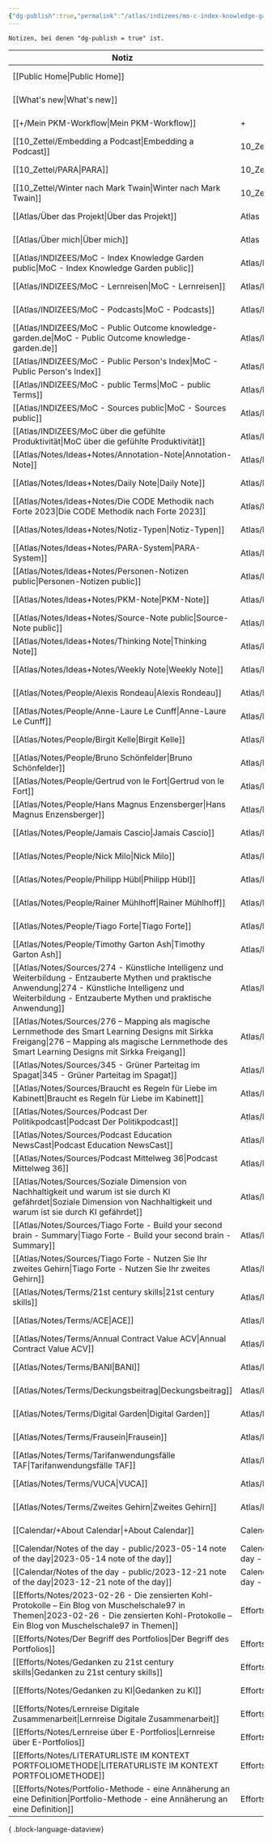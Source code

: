 ```yaml
---
{"dg-publish":true,"permalink":"/atlas/indizees/mo-c-index-knowledge-garden-public/","tags":["class/index"],"noteIcon":""}
---
```



`Notizen, bei denen "dg-publish = true" ist.` 

| Notiz                                                                                                                                                                                                                 | Ort                                | Erstellt          |
| --------------------------------------------------------------------------------------------------------------------------------------------------------------------------------------------------------------------- | ---------------------------------- | ----------------- |
| [[Public Home\|Public Home]]                                                                                                                                                                                       |                                    | November 05, 2023 |
| [[What's new\|What's new]]                                                                                                                                                                                         |                                    | January 05, 2024  |
| [[+/Mein PKM-Workflow\|Mein PKM-Workflow]]                                                                                                                                                                         | +                                  | March 01, 2024    |
| [[10_Zettel/Embedding a Podcast\|Embedding a Podcast]]                                                                                                                                                             | 10_Zettel                          | November 28, 2023 |
| [[10_Zettel/PARA\|PARA]]                                                                                                                                                                                           | 10_Zettel                          | February 05, 2024 |
| [[10_Zettel/Winter nach Mark Twain\|Winter nach Mark Twain]]                                                                                                                                                       | 10_Zettel                          | April 02, 2023    |
| [[Atlas/Über das Projekt\|Über das Projekt]]                                                                                                                                                                       | Atlas                              | November 05, 2023 |
| [[Atlas/Über mich\|Über mich]]                                                                                                                                                                                     | Atlas                              | November 05, 2023 |
| [[Atlas/INDIZEES/MoC - Index Knowledge Garden public\|MoC - Index Knowledge Garden public]]                                                                                                                        | Atlas/INDIZEES                     | November 05, 2023 |
| [[Atlas/INDIZEES/MoC - Lernreisen\|MoC - Lernreisen]]                                                                                                                                                              | Atlas/INDIZEES                     | October 20, 2023  |
| [[Atlas/INDIZEES/MoC - Podcasts\|MoC - Podcasts]]                                                                                                                                                                  | Atlas/INDIZEES                     | November 28, 2023 |
| [[Atlas/INDIZEES/MoC - Public Outcome knowledge-garden.de\|MoC - Public Outcome knowledge-garden.de]]                                                                                                              | Atlas/INDIZEES                     | November 07, 2023 |
| [[Atlas/INDIZEES/MoC - Public Person's Index\|MoC - Public Person's Index]]                                                                                                                                        | Atlas/INDIZEES                     | November 06, 2023 |
| [[Atlas/INDIZEES/MoC - public Terms\|MoC - public Terms]]                                                                                                                                                          | Atlas/INDIZEES                     | November 28, 2023 |
| [[Atlas/INDIZEES/MoC - Sources public\|MoC - Sources public]]                                                                                                                                                      | Atlas/INDIZEES                     | October 13, 2023  |
| [[Atlas/INDIZEES/MoC über die gefühlte Produktivität\|MoC über die gefühlte Produktivität]]                                                                                                                        | Atlas/INDIZEES                     | January 12, 2024  |
| [[Atlas/Notes/Ideas+Notes/Annotation-Note\|Annotation-Note]]                                                                                                                                                       | Atlas/Notes/Ideas+Notes            | July 02, 2023     |
| [[Atlas/Notes/Ideas+Notes/Daily Note\|Daily Note]]                                                                                                                                                                 | Atlas/Notes/Ideas+Notes            | July 06, 2023     |
| [[Atlas/Notes/Ideas+Notes/Die CODE Methodik nach Forte 2023\|Die CODE Methodik nach Forte 2023]]                                                                                                                   | Atlas/Notes/Ideas+Notes            | November 26, 2023 |
| [[Atlas/Notes/Ideas+Notes/Notiz-Typen\|Notiz-Typen]]                                                                                                                                                               | Atlas/Notes/Ideas+Notes            | July 02, 2023     |
| [[Atlas/Notes/Ideas+Notes/PARA-System\|PARA-System]]                                                                                                                                                               | Atlas/Notes/Ideas+Notes            | November 26, 2023 |
| [[Atlas/Notes/Ideas+Notes/Personen-Notizen public\|Personen-Notizen public]]                                                                                                                                       | Atlas/Notes/Ideas+Notes            | March 03, 2024    |
| [[Atlas/Notes/Ideas+Notes/PKM-Note\|PKM-Note]]                                                                                                                                                                     | Atlas/Notes/Ideas+Notes            | July 02, 2023     |
| [[Atlas/Notes/Ideas+Notes/Source-Note public\|Source-Note public]]                                                                                                                                                 | Atlas/Notes/Ideas+Notes            | March 03, 2024    |
| [[Atlas/Notes/Ideas+Notes/Thinking Note\|Thinking Note]]                                                                                                                                                           | Atlas/Notes/Ideas+Notes            | July 05, 2023     |
| [[Atlas/Notes/Ideas+Notes/Weekly Note\|Weekly Note]]                                                                                                                                                               | Atlas/Notes/Ideas+Notes            | July 06, 2023     |
| [[Atlas/Notes/People/Alexis Rondeau\|Alexis Rondeau]]                                                                                                                                                              | Atlas/Notes/People                 | June 05, 2023     |
| [[Atlas/Notes/People/Anne-Laure Le Cunff\|Anne-Laure Le Cunff]]                                                                                                                                                    | Atlas/Notes/People                 | July 27, 2023     |
| [[Atlas/Notes/People/Birgit Kelle\|Birgit Kelle]]                                                                                                                                                                  | Atlas/Notes/People                 | November 06, 2023 |
| [[Atlas/Notes/People/Bruno Schönfelder\|Bruno Schönfelder]]                                                                                                                                                        | Atlas/Notes/People                 | February 10, 2024 |
| [[Atlas/Notes/People/Gertrud von le Fort\|Gertrud von le Fort]]                                                                                                                                                    | Atlas/Notes/People                 | February 04, 2024 |
| [[Atlas/Notes/People/Hans Magnus Enzensberger\|Hans Magnus Enzensberger]]                                                                                                                                          | Atlas/Notes/People                 | February 24, 2024 |
| [[Atlas/Notes/People/Jamais Cascio\|Jamais Cascio]]                                                                                                                                                                | Atlas/Notes/People                 | February 05, 2024 |
| [[Atlas/Notes/People/Nick Milo\|Nick Milo]]                                                                                                                                                                        | Atlas/Notes/People                 | May 11, 2023      |
| [[Atlas/Notes/People/Philipp Hübl\|Philipp Hübl]]                                                                                                                                                                  | Atlas/Notes/People                 | December 30, 2023 |
| [[Atlas/Notes/People/Rainer Mühlhoff\|Rainer Mühlhoff]]                                                                                                                                                            | Atlas/Notes/People                 | December 30, 2023 |
| [[Atlas/Notes/People/Tiago Forte\|Tiago Forte]]                                                                                                                                                                    | Atlas/Notes/People                 | April 03, 2023    |
| [[Atlas/Notes/People/Timothy Garton Ash\|Timothy Garton Ash]]                                                                                                                                                      | Atlas/Notes/People                 | February 25, 2024 |
| [[Atlas/Notes/Sources/274 - Künstliche Intelligenz und Weiterbildung - Entzauberte Mythen und praktische Anwendung\|274 - Künstliche Intelligenz und Weiterbildung - Entzauberte Mythen und praktische Anwendung]] | Atlas/Notes/Sources                | November 30, 2023 |
| [[Atlas/Notes/Sources/276 – Mapping als magische Lernmethode des Smart Learning Designs mit Sirkka Freigang\|276 – Mapping als magische Lernmethode des Smart Learning Designs mit Sirkka Freigang]]               | Atlas/Notes/Sources                | December 14, 2023 |
| [[Atlas/Notes/Sources/345 - Grüner Parteitag im Spagat\|345 - Grüner Parteitag im Spagat]]                                                                                                                         | Atlas/Notes/Sources                | November 30, 2023 |
| [[Atlas/Notes/Sources/Braucht es Regeln für Liebe im Kabinett\|Braucht es Regeln für Liebe im Kabinett]]                                                                                                           | Atlas/Notes/Sources                | January 06, 2024  |
| [[Atlas/Notes/Sources/Podcast Der Politikpodcast\|Podcast Der Politikpodcast]]                                                                                                                                     | Atlas/Notes/Sources                | November 28, 2023 |
| [[Atlas/Notes/Sources/Podcast Education NewsCast\|Podcast Education NewsCast]]                                                                                                                                     | Atlas/Notes/Sources                | November 30, 2023 |
| [[Atlas/Notes/Sources/Podcast Mittelweg 36\|Podcast Mittelweg 36]]                                                                                                                                                 | Atlas/Notes/Sources                | January 18, 2024  |
| [[Atlas/Notes/Sources/Soziale Dimension von Nachhaltigkeit und warum ist sie durch KI gefährdet\|Soziale Dimension von Nachhaltigkeit und warum ist sie durch KI gefährdet]]                                       | Atlas/Notes/Sources                | December 31, 2023 |
| [[Atlas/Notes/Sources/Tiago Forte - Build your second brain - Summary\|Tiago Forte - Build your second brain - Summary]]                                                                                           | Atlas/Notes/Sources                | November 07, 2023 |
| [[Atlas/Notes/Sources/Tiago Forte - Nutzen Sie Ihr zweites Gehirn\|Tiago Forte - Nutzen Sie Ihr zweites Gehirn]]                                                                                                   | Atlas/Notes/Sources                | November 06, 2023 |
| [[Atlas/Notes/Terms/21st century skills\|21st century skills]]                                                                                                                                                     | Atlas/Notes/Terms                  | May 15, 2023      |
| [[Atlas/Notes/Terms/ACE\|ACE]]                                                                                                                                                                                     | Atlas/Notes/Terms                  | February 19, 2024 |
| [[Atlas/Notes/Terms/Annual Contract Value ACV\|Annual Contract Value ACV]]                                                                                                                                         | Atlas/Notes/Terms                  | June 05, 2023     |
| [[Atlas/Notes/Terms/BANI\|BANI]]                                                                                                                                                                                   | Atlas/Notes/Terms                  | November 19, 2023 |
| [[Atlas/Notes/Terms/Deckungsbeitrag\|Deckungsbeitrag]]                                                                                                                                                             | Atlas/Notes/Terms                  | May 19, 2023      |
| [[Atlas/Notes/Terms/Digital Garden\|Digital Garden]]                                                                                                                                                               | Atlas/Notes/Terms                  | November 06, 2023 |
| [[Atlas/Notes/Terms/Frausein\|Frausein]]                                                                                                                                                                           | Atlas/Notes/Terms                  | November 06, 2023 |
| [[Atlas/Notes/Terms/Tarifanwendungsfälle TAF\|Tarifanwendungsfälle TAF]]                                                                                                                                           | Atlas/Notes/Terms                  | December 02, 2023 |
| [[Atlas/Notes/Terms/VUCA\|VUCA]]                                                                                                                                                                                   | Atlas/Notes/Terms                  | November 19, 2023 |
| [[Atlas/Notes/Terms/Zweites Gehirn\|Zweites Gehirn]]                                                                                                                                                               | Atlas/Notes/Terms                  | February 22, 2024 |
| [[Calendar/+About Calendar\|+About Calendar]]                                                                                                                                                                      | Calendar                           | February 17, 2024 |
| [[Calendar/Notes of the day - public/2023-05-14 note of the day\|2023-05-14 note of the day]]                                                                                                                      | Calendar/Notes of the day - public | February 04, 2024 |
| [[Calendar/Notes of the day - public/2023-12-21 note of the day\|2023-12-21 note of the day]]                                                                                                                      | Calendar/Notes of the day - public | December 21, 2023 |
| [[Efforts/Notes/2023-02-26 - Die zensierten Kohl-Protokolle – Ein Blog von Muschelschale97 in Themen\|2023-02-26 - Die zensierten Kohl-Protokolle – Ein Blog von Muschelschale97 in Themen]]                       | Efforts/Notes                      | March 02, 2024    |
| [[Efforts/Notes/Der Begriff des Portfolios\|Der Begriff des Portfolios]]                                                                                                                                           | Efforts/Notes                      | October 15, 2023  |
| [[Efforts/Notes/Gedanken zu 21st century skills\|Gedanken zu 21st century skills]]                                                                                                                                 | Efforts/Notes                      | April 15, 2023    |
| [[Efforts/Notes/Gedanken zu KI\|Gedanken zu KI]]                                                                                                                                                                   | Efforts/Notes                      | November 19, 2023 |
| [[Efforts/Notes/Lernreise Digitale Zusammenarbeit\|Lernreise Digitale Zusammenarbeit]]                                                                                                                             | Efforts/Notes                      | November 05, 2023 |
| [[Efforts/Notes/Lernreise über E-Portfolios\|Lernreise über E-Portfolios]]                                                                                                                                         | Efforts/Notes                      | October 15, 2023  |
| [[Efforts/Notes/LITERATURLISTE IM KONTEXT PORTFOLIOMETHODE\|LITERATURLISTE IM KONTEXT PORTFOLIOMETHODE]]                                                                                                           | Efforts/Notes                      | October 15, 2023  |
| [[Efforts/Notes/Portfolio-Methode - eine Annäherung an eine Definition\|Portfolio-Methode - eine Annäherung an eine Definition]]                                                                                   | Efforts/Notes                      | October 15, 2023  |

{ .block-language-dataview}
